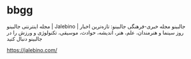 # bbgg
مجله اینترنتی جالبینو | Jalebino | جالبینو مجله خبری-فرهنگی جالبینو: تازه‌ترین‌ اخبار روز سینما و هنرمندان، علم، هنر، اندیشه، حوادث، موسیقی، تکنولوژی و ورزش را در جالبینو دنبال کنید


https://jalebino.com/
